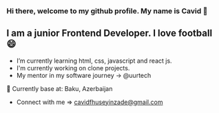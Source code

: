 ### Hi there, welcome to my github profile. My name is Cavid 👋

## I am a junior Frontend Developer. I love football 😄

- I’m currently learning html, css, javascript and react js.
- I'm currently working on clone projects.
- My mentor in my software journey -> @uurtech

 📍 Currently base at: Baku, Azerbaijan

- Connect with me => cavidfhuseyinzade@gmail.com
